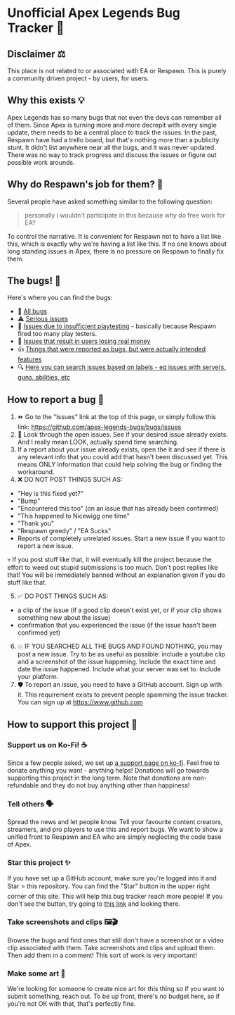 # Unofficial Apex Legends Bug Tracker 🐞

## Disclaimer ⚖

This place is not related to or associated with EA or Respawn. This is purely a community driven project - by users, for users.

## Why this exists 💡

Apex Legends has so many bugs that not even the devs can remember all of them. Since Apex is turning more and more decrepit with every single update, there needs to be a central place to track the issues. In the past, Respawn have had a trello board, but that's nothing more than a publicity stunt. It didn't list anywhere near all the bugs, and it was never updated. There was no way to track progress and discuss the issues or figure out possible work arounds.

## Why do Respawn's job for them? 🤔

Several people have asked something similar to the following question:

> personally i wouldn't participate in this because why do free work for EA?

To control the narrative. It is convenient for Respawn not to have a list like this, which is exactly why we're having a list like this. If no one knows about long standing issues in Apex, there is no pressure on Respawn to finally fix them.

## The bugs! 🐛

Here's where you can find the bugs:
- 🐜 [All bugs](https://github.com/apex-legends-bugs/bugs/issues?page=1&q=is%3Aissue+is%3Aopen)
- ⚠ [Serious issues](https://github.com/apex-legends-bugs/bugs/issues?q=is%3Aissue+is%3Aopen+label%3A%22serious+issue%22)
- 🧪 [Issues due to insufficient playtesting](https://github.com/apex-legends-bugs/bugs/issues?q=is%3Aissue+is%3Aopen+label%3A%22insufficient+playtesting%22) - basically because Respawn fired too many play testers.
- 💸 [Issues that result in users losing real money](https://github.com/apex-legends-bugs/bugs/issues?q=is%3Aissue+is%3Aopen+label%3A%22monetary+loss%22)
- 👍 [Things that were reported as bugs, but were actually intended features](https://github.com/apex-legends-bugs/apex-legends-bugs/issues?q=label%3A%22intended+feature%22)
- 🔍 [Here you can search issues based on labels - eg issues with servers, guns, abilities, etc](https://github.com/apex-legends-bugs/apex-legends-bugs/labels)

## How to report a bug 🌱

1. ⏩ Go to the "Issues" link at the top of this page, or simply follow this link: https://github.com/apex-legends-bugs/bugs/issues
2. 👀 Look through the open issues. See if your desired issue already exists. And I really mean LOOK, actually spend time searching.
3. If a report about your issue already exists, open the it and see if there is any relevant info that you could add that hasn't been discussed yet. This means ONLY information that could help solving the bug or finding the workaround.
4. ❌ DO NOT POST THINGS SUCH AS:
  - "Hey is this fixed yet?"
  - "Bump"
  - "Encountered this too" (on an issue that has already been confirmed)
  - "This happened to Nicewigg one time"
  - "Thank you"
  - "Respawn greedy" / "EA Sucks"
  - Reports of completely unrelated issues. Start a new issue if you want to report a new issue.

  💀 If you post stuff like that, it will eventually kill the project because the effort to weed out stupid submissions is too much. Don't post replies like that! You will be immediately banned without an explanation given if you do stuff like that.

5. ✅ DO POST THINGS SUCH AS:
  - a clip of the issue (if a good clip doesn't exist yet, or if your clip shows something new about the issue)
  - confirmation that you experienced the issue (if the issue hasn't been confirmed yet)
6. 💥 IF YOU SEARCHED ALL THE BUGS AND FOUND NOTHING, you may post a new issue. Try to be as useful as possible: include a youtube clip and a screenshot of the issue happening. Include the exact time and date the issue happened. Include what your server was set to. Include your platform.
7. 🛡 To report an issue, you need to have a GitHub account. Sign up with it. This requirement exists to prevent people spamming the issue tracker. You can sign up at https://www.github.com

## How to support this project 💪

### Support us on Ko-Fi! ☕
Since a few people asked, we set up [a support page on ko-fi](https://ko-fi.com/apexlegendsbugs). Feel free to donate anything you want - anything helps! Donations will go towards supporting this project in the long term. Note that donations are non-refundable and they do not buy anything other than happiness!

### Tell others 🗣
Spread the news and let people know. Tell your favourite content creators, streamers, and pro players to use this and report bugs. We want to show a unified front to Respawn and EA who are simply neglecting the code base of Apex.

### Star this project ✨
If you have set up a GitHub account, make sure you're logged into it and Star ⭐ this repository. You can find the "Star" button in the upper right corner of this site. This will help this bug tracker reach more people! If you don't see the button, try going to [this link](https://github.com/apex-legends-bugs/apex-legends-bugs) and looking there.

### Take screenshots and clips 🖼🎬
Browse the bugs and find ones that still don't have a screenshot or a video clip associated with them. Take screenshots and clips and upload them. Then add them in a comment! This sort of work is very important!

### Make some art 🎨
We're looking for someone to create nice art for this thing so if you want to submit something, reach out. To be up front, there's no budget here, so if you're not OK with that, that's perfectly fine.
